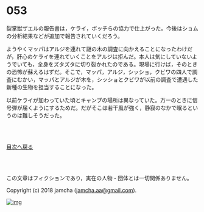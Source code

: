 # 053

裂掌獣ザエルの報告書は，ケライ，ボッチらの協力で仕上がった。今後はショムの分析結果などが追加で報告されていくだろう。  

ようやくマッパはアルジを連れて謎の木の調査に向かえることになったわけだが，肝心のケライを連れていくことをアルジは拒んだ。本人は気にしていないようでいても，全身をズタズタに切り裂かれたのである。現場に行けば，そのときの恐怖が蘇えるはずだ。そこで，マッパ，アルジ，シッショ，クビワの四人で調査にむかい，マッパとアルジが木を，シッショとクビワが以前の調査で遭遇した新種の生物を担当することになった。  

以前ケライが加わっていた頃とキャンプの場所は異なっていた。万一のときに信号弾が届くようにするためだ。だがそこは若干風が強く，静寂のなかで眠るというのは難しそうだった。  

<br>  
<br>  

[目次へ戻る](https://github.com/jamcha-aa/OblivionReports/blob/master/README.md)  

<br>  
<br>  

この文章はフィクションであり，実在の人物・団体とは一切関係ありません。  

Copyright (c) 2018 jamcha (jamcha.aa@gmail.com).  

[![img](http://i.creativecommons.org/l/by-nc-sa/4.0/88x31.png)](http://creativecommons.org/licenses/by-nc-sa/4.0/deed)